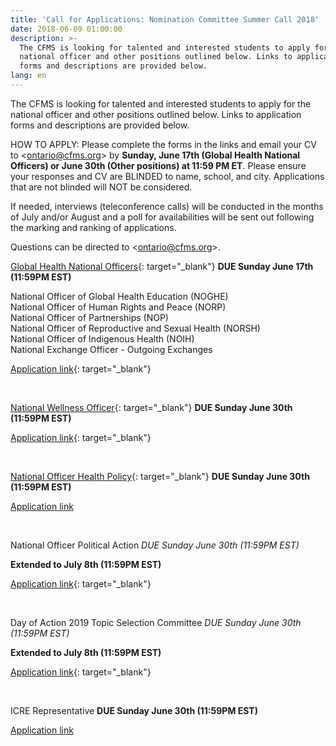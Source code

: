 ```yaml
---
title: 'Call for Applications: Nomination Committee Summer Call 2018'
date: 2018-06-09 01:00:00
description: >-
  The CFMS is looking for talented and interested students to apply for the
  national officer and other positions outlined below. Links to application
  forms and descriptions are provided below.
lang: en
---
```


The CFMS is looking for talented and interested students to apply for the national officer and other positions outlined below. Links to application forms and descriptions are provided below.

HOW TO APPLY: Please complete the forms in the links and email your CV to &lt;ontario@cfms.org&gt; by **Sunday, June 17th (Global Health National Officers) or June 30th (Other positions) at 11:59 PM ET**. Please ensure your responses and CV are BLINDED to name, school, and city. Applications that are not blinded will NOT be considered.

If needed, interviews (teleconference calls) will be conducted in the months of July and/or August and a poll for availabilities will be sent out following the marking and ranking of applications.

Questions can be directed to &lt;ontario@cfms.org&gt;.

[Global Health National Officers](https://goo.gl/UoG3sK){: target="_blank"}&nbsp;**DUE Sunday June 17th (11:59PM EST)**

National Officer of Global Health Education (NOGHE)<br>National Officer of Human Rights and Peace (NORP)<br>National Officer of Partnerships (NOP)<br>National Officer of Reproductive and Sexual Health (NORSH)<br>National Officer of Indigenous Health (NOIH)<br>National Exchange Officer - Outgoing Exchanges

[Application link](https://goo.gl/forms/qRcQJ2iIALVyyw8z1){: target="_blank"}

&nbsp;

[National Wellness Officer](https://goo.gl/hSiuUc){: target="_blank"}&nbsp;**DUE Sunday June 30th (11:59PM EST)**

[Application link](https://goo.gl/forms/RcKTDlFK3NL0i0Ki2){: target="_blank"}

&nbsp;

[National Officer Health Policy](https://goo.gl/ByWKPb){: target="_blank"}&nbsp;**DUE Sunday June 30th (11:59PM EST)**

[Application link](https://goo.gl/forms/IN6IMeN6SgDB9NxC2)

&nbsp;

National Officer Political Action&nbsp;*DUE Sunday June 30th (11:59PM EST)*

**Extended to July 8th (11:59PM EST)**

[Application link](https://goo.gl/forms/NuiFDcLDnaxBYjm82){: target="_blank"}

&nbsp;

Day of Action 2019 Topic Selection Committee&nbsp;*DUE Sunday June 30th (11:59PM EST)*

**Extended to July 8th (11:59PM EST)**

[Application link](https://goo.gl/forms/Gozp4k0SatARu4MI2){: target="_blank"}

&nbsp;

ICRE Representative&nbsp;**DUE Sunday June 30th (11:59PM EST)**

[Application link](https://goo.gl/forms/J3EKhsLRolhC0zRt1)